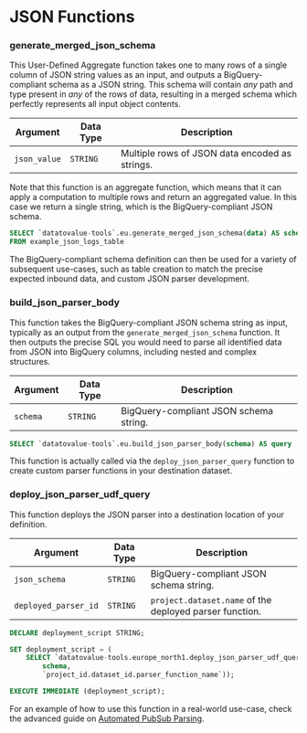 # JSON Functions

### generate_merged_json_schema
This User-Defined Aggregate function takes one to many rows of a single column of JSON string values as an input, and outputs a BigQuery-compliant schema as a JSON string. This schema will contain _any_ path and type present in _any_ of the rows of data, resulting in a merged schema which perfectly represents all input object contents.

Argument | Data Type | Description
--- | --- | ---
`json_value` | `STRING` | Multiple rows of JSON data encoded as strings.

Note that this function is an aggregate function, which means that it can apply a computation to multiple rows and return an aggregated value. In this case we return a single string, which is the BigQuery-compliant JSON schema.

```sql 
SELECT `datatovalue-tools`.eu.generate_merged_json_schema(data) AS schema
FROM example_json_logs_table
```

The BigQuery-compliant schema definition can then be used for a variety of subsequent use-cases, such as table creation to match the precise expected inbound data, and custom JSON parser development.

### build_json_parser_body
This function takes the BigQuery-compliant JSON schema string as input, typically as an output from the `generate_merged_json_schema` function. It then outputs the precise SQL you would need to parse all identified data from JSON into BigQuery columns, including nested and complex structures. 

Argument | Data Type | Description
--- | --- | ---
`schema` | `STRING` | BigQuery-compliant JSON schema string.

```sql 
SELECT `datatovalue-tools`.eu.build_json_parser_body(schema) AS query
```
This function is actually called via the `deploy_json_parser_query` function to create custom parser functions in your destination dataset. 

### deploy_json_parser_udf_query
This function deploys the JSON parser into a destination location of your definition.

Argument | Data Type | Description
--- | --- | ---
`json_schema` | `STRING` | BigQuery-compliant JSON schema string.
`deployed_parser_id` | `STRING` | `project.dataset.name`  of the deployed parser function.
 
```sql 
DECLARE deployment_script STRING;

SET deployment_script = (
    SELECT `datatovalue-tools.europe_north1.deploy_json_parser_udf_query`(
        schema, 
        `project_id.dataset_id.parser_function_name`));

EXECUTE IMMEDIATE (deployment_script);
```

For an example of how to use this function in a real-world use-case, check the advanced guide on [Automated PubSub Parsing](docs/guides/automated_pubsub_parsing.md).
